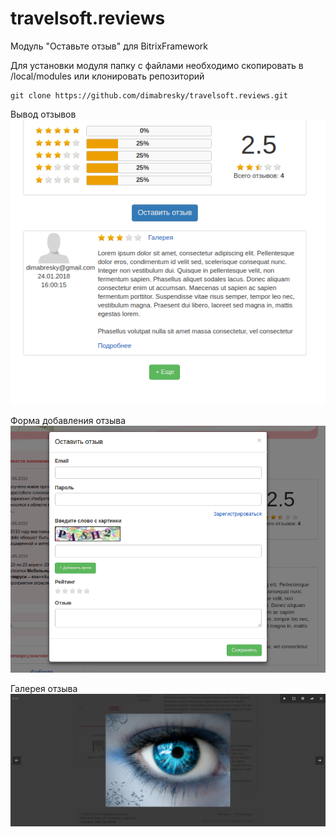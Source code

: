 # travelsoft.reviews
Модуль "Оставьте отзыв" для BitrixFramework

Для установки модуля папку с файлами необходимо скопировать в /local/modules или клонировать
репозиторий
```
git clone https://github.com/dimabresky/travelsoft.reviews.git
```

Вывод отзывов
![Вывод отзывов](https://github.com/dimabresky/travelsoft.reviews/raw/master/reviews-view.png)

Форма добавления отзыва
![Форма добавления отзыва](https://github.com/dimabresky/travelsoft.reviews/raw/master/reviews-form-add-view.png)

Галерея отзыва
![Галерея отзыва](https://github.com/dimabresky/travelsoft.reviews/raw/master/reviews-gallery-view.png)